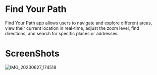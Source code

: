 # Find Your Path

Find Your Path app allows users to navigate and explore different areas, 
view their current location in real-time, adjust the zoom level, find directions, 
and search for specific places or addresses.

# ScreenShots

![IMG_20230627_174518](https://github.com/mishal55/Find_Your_Path/assets/97946979/1cfe10ba-1fd0-4c14-bbdb-0f1161107bb9)



